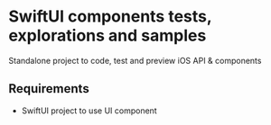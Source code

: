 # SwiftUI components tests, explorations and samples
Standalone project to code, test and preview iOS API & components

## Requirements
 - SwiftUI project to use UI component

